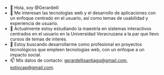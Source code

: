 - 👋 Hola, soy @Gerardelli
- 👀 Me interesan las tecnologías web y el desarrollo de aplicaciones con un enfoque centrado en el usuario, así como temas de usabilidad y experiencia de usuario.
- 🌱 Actualmente estoy estudiando la maestría en sistemas interactivos centrados en el usuario en la Universidad Veracruzana a la par que llevo cursos de temas de interes.
- 💞️ Estoy buscando desarrollarme como profesional en proyectos tecnológicos que empleen tecnologías web, con un enfoque a un impacto social.
- 📫 Mis datos de contacto: gerardellisantiago@gmail.com, estivcap@gmail.com.

<!---
Gerardelli/Gerardelli is a ✨ special ✨ repository because its `README.md` (this file) appears on your GitHub profile.
You can click the Preview link to take a look at your changes.
--->
